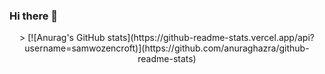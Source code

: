 ### Hi there 👋

<!--
**samwozencroft/samwozencroft** is a ✨ _special_ ✨ repository because its `README.md` (this file) appears on your GitHub profile.

Here are some ideas to get you started:

- 🔭 I’m currently working on ...
- 🌱 I’m currently learning ...
- 👯 I’m looking to collaborate on ...
- 🤔 I’m looking for help with ...
- 💬 Ask me about ...
- 📫 How to reach me: ...
- 😄 Pronouns: ...
- ⚡ Fun fact: ...
-->


<center>>
[![Anurag's GitHub stats](https://github-readme-stats.vercel.app/api?username=samwozencroft)](https://github.com/anuraghazra/github-readme-stats)
</center>
